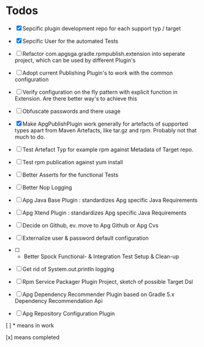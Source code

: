 # Todos

- [x] Sepcific plugin development repo for each support typ / target
- [x] Sepcific User for the automated Tests
- [ ] Refactor com.apgsga.gradle.rpmpublish.extension into seperate project, which can be used by different Plugin's
- [ ] Adopt current Publishing Plugin's to work with the common configuration
- [ ] Verify configuration on the fly pattern with explicit function in Extension. Are there better way's to achieve this
- [ ] Obfuscate passwords and there usage
- [x] Make ApgPublishPlugin work generally for artefacts of supported types apart from Maven Artefacts, like tar.gz and rpm. Probably not that much to do.
- [ ] Test Artefact Typ for example rpm against Metadata of Target repo. 
- [ ] Test rpm publication against yum install
- [ ] Better Asserts for the functional Tests 
- [ ] Better Nop Logging 
- [ ] Apg Java Base Plugin : standardizes  Apg specific Java Requirements
- [ ] Apg Xtend Plugin : standardizes  Apg specific Java Requirements
- [ ] Decide on Github, ev. move to Apg Github or Apg Cvs
- [ ] Externalize user & password default configuration
- [ ] * Better Spock Functional- & Integration Test Setup & Clean-up
- [ ] Get rid of System.out.println logging
- [ ] Rpm Service Packager Plugin Project, sketch of possible Target Dsl
- [ ] Apg Dependency Recommender Plugin based on Gradle 5.x Dependency Recommendation Api
- [ ] Apg Repository Configuration Plugin 



[ ] * means in work 

[x] means completed
